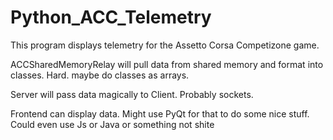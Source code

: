 # Python_ACC_Telemetry

This program displays telemetry for the Assetto Corsa Competizone game. 

ACCSharedMemoryRelay will pull data from shared memory and format into classes. Hard. maybe do classes as arrays.

Server will pass data magically to Client. Probably sockets.

Frontend can display data. Might use PyQt for that to do some nice stuff. Could even use Js or Java or something not shite